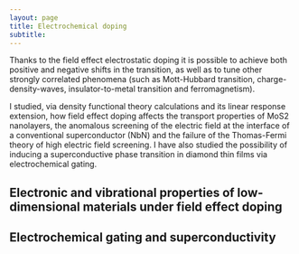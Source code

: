 ```yaml
---
layout: page
title: Electrochemical doping
subtitle: 
---
```


Thanks to the field effect electrostatic doping it is possible to achieve both positive and negative shifts in the transition, as well as to tune other strongly correlated phenomena (such as Mott-Hubbard transition, charge-density-waves, insulator-to-metal transition and ferromagnetism).

I studied, via density functional theory calculations and its linear response extension, how field effect doping affects the transport properties of MoS2 nanolayers, the anomalous screening of the electric field at the interface of a conventional superconductor (NbN) and the failure of the Thomas-Fermi theory of high electric field screening. I have also studied the possibility of inducing a superconductive phase transition in diamond thin films via electrochemical gating.

## Electronic and vibrational properties of low-dimensional materials under field effect doping



## Electrochemical gating and superconductivity
